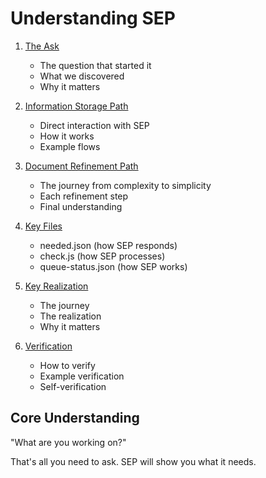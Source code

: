 # Understanding SEP

1. [The Ask](01_the_ask.md)
   - The question that started it
   - What we discovered
   - Why it matters

2. [Information Storage Path](02_information_storage.md)
   - Direct interaction with SEP
   - How it works
   - Example flows

3. [Document Refinement Path](03_document_refinement.md)
   - The journey from complexity to simplicity
   - Each refinement step
   - Final understanding

4. [Key Files](04_key_files.md)
   - needed.json (how SEP responds)
   - check.js (how SEP processes)
   - queue-status.json (how SEP works)

5. [Key Realization](05_key_realization.md)
   - The journey
   - The realization
   - Why it matters

6. [Verification](06_verification.md)
   - How to verify
   - Example verification
   - Self-verification

## Core Understanding
"What are you working on?"

That's all you need to ask. SEP will show you what it needs.
